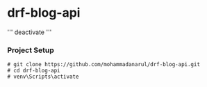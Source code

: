 # drf-blog-api

'''
deactivate
'''

### Project Setup

    # git clone https://github.com/mohammadanarul/drf-blog-api.git
    # cd drf-blog-api
    # venv\Scripts\activate
